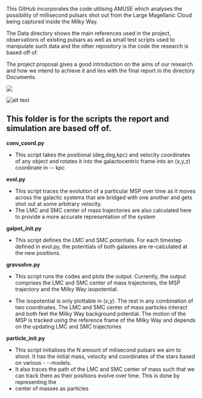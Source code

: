 This GitHub incorporates the code utilising AMUSE which analyses the possibility of millisecond pulsars shot out from the Large Magellanic Cloud being captured inside the Milky Way.

The Data directory shows the main references used in the project, observations of existing pulsars as well as small test scripts used to manipulate such data and the other repository is the code the research is based off of.

The project proposal gives a good introduction on the aims of our research and how we intend to achieve it and lies with the final report in the directory Documents.

![](https://i.imgur.com/LuFyQi8.png)

![alt text](https://github.com/ErwanH29[reponame]/Team-B-Millisecond-Pulsars/xy_0_300%_3f.gif?raw=true)

## This folder is for the scripts the report and simulation are based off of.

**conv_coord.py**
- This script takes the positional (deg,deg,kpc) and velocity coordinates of any object and rotates it into the galactocentric frame into an (x,y,z) coordinate in -- kpc

**evol.py**
- This script traces the evolution of a particular MSP over time as it moves across the galactic systems that are bridged with one another and gets shot out at some arbitrary velocity.
- The LMC and SMC center of mass trajectories are also calculated here to provide a more accurate representation of the system

**galpot_init.py**
- This script defines the LMC and SMC potentials. For each timestep defined in evol.py, the potentials of both galaxies are re-calculated at the new positions.

**gravsolve.py**
- This script runs the codes and plots the output. Currently, the output comprises the LMC and SMC center of mass trajectories, the MSP trajectory and the Milky Way isopotential. 

- The isopotential is only plottable in (x,y). The rest in any combination of two coordinates. The LMC and SMC center of mass particles interact and both feel the Milky Way background potential. The motion of the MSP is tracked using the reference frame of the Milky Way and depends on the updating LMC and SMC trajectories

**particle_init.py**
- This script initialises the N amount of milisecond pulsars we aim to shoot. It has the initial mass, velocity and coordinates of the stars based on various - --models.
- It also traces the path of the LMC and SMC center of mass such that we can track them as their positions evolve over time. This is done by representing the
- center of masses as particles
